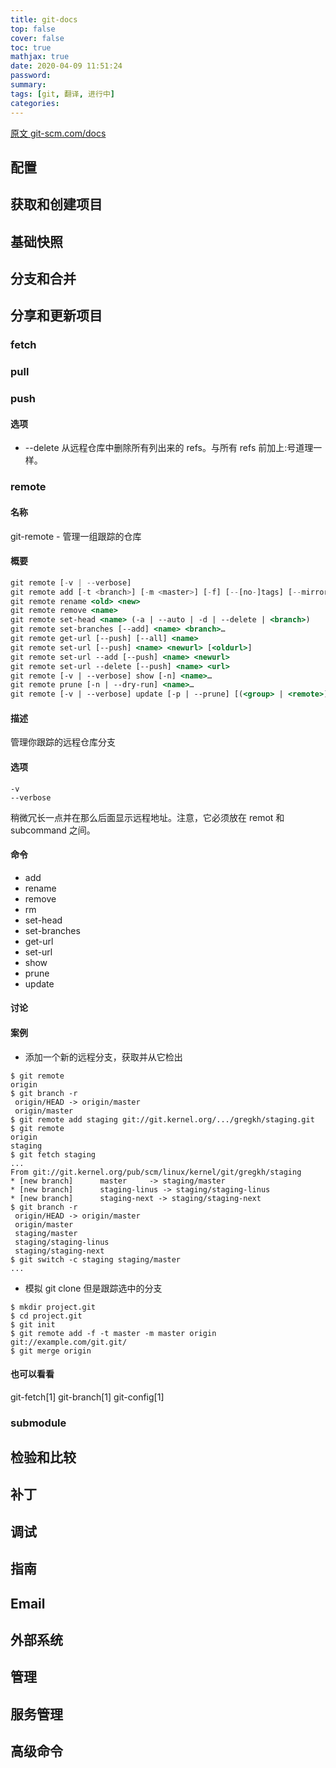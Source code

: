 ```yaml
---
title: git-docs
top: false
cover: false
toc: true
mathjax: true
date: 2020-04-09 11:51:24
password:
summary:
tags: [git, 翻译, 进行中]
categories:
---
```


[原文 git-scm.com/docs](https://git-scm.com/docs)

## 配置

## 获取和创建项目

## 基础快照

## 分支和合并

## 分享和更新项目

### fetch

### pull

### push

#### 选项

- --delete
  从远程仓库中删除所有列出来的 refs。与所有 refs 前加上:号道理一样。

### remote

#### 名称

git-remote - 管理一组跟踪的仓库

#### 概要

```jsx
git remote [-v | --verbose]
git remote add [-t <branch>] [-m <master>] [-f] [--[no-]tags] [--mirror=<fetch|push>] <name> <url>
git remote rename <old> <new>
git remote remove <name>
git remote set-head <name> (-a | --auto | -d | --delete | <branch>)
git remote set-branches [--add] <name> <branch>…​
git remote get-url [--push] [--all] <name>
git remote set-url [--push] <name> <newurl> [<oldurl>]
git remote set-url --add [--push] <name> <newurl>
git remote set-url --delete [--push] <name> <url>
git remote [-v | --verbose] show [-n] <name>…​
git remote prune [-n | --dry-run] <name>…​
git remote [-v | --verbose] update [-p | --prune] [(<group> | <remote>)…​]
```

#### 描述

管理你跟踪的远程仓库分支

#### 选项

```
-v
--verbose
```

稍微冗长一点并在那么后面显示远程地址。注意，它必须放在 remot 和 subcommand 之间。

#### 命令

- add
- rename
- remove
- rm
- set-head
- set-branches
- get-url
- set-url
- show
- prune
- update

#### 讨论

#### 案例

- 添加一个新的远程分支，获取并从它检出

```
$ git remote
origin
$ git branch -r
 origin/HEAD -> origin/master
 origin/master
$ git remote add staging git://git.kernel.org/.../gregkh/staging.git
$ git remote
origin
staging
$ git fetch staging
...
From git://git.kernel.org/pub/scm/linux/kernel/git/gregkh/staging
* [new branch]      master     -> staging/master
* [new branch]      staging-linus -> staging/staging-linus
* [new branch]      staging-next -> staging/staging-next
$ git branch -r
 origin/HEAD -> origin/master
 origin/master
 staging/master
 staging/staging-linus
 staging/staging-next
$ git switch -c staging staging/master
...
```

- 模拟 git clone 但是跟踪选中的分支

```
$ mkdir project.git
$ cd project.git
$ git init
$ git remote add -f -t master -m master origin git://example.com/git.git/
$ git merge origin
```

#### 也可以看看

git-fetch[1] git-branch[1] git-config[1]

### submodule

## 检验和比较

## 补丁

## 调试

## 指南

## Email

## 外部系统

## 管理

## 服务管理

## 高级命令
